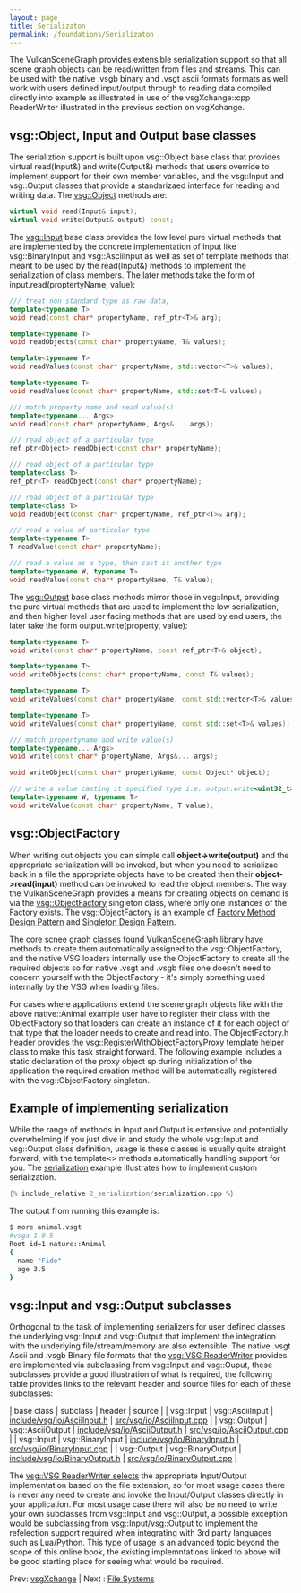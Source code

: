 ```yaml
---
layout: page
title: Serializaton
permalink: /foundations/Serializaton
---
```


The VulkanSceneGraph provides extensible serialization support so that all scene graph objects can be read/written from files and streams. This can be used with the native .vsgb binary and .vsgt ascii formats formats as well work with users defined input/output through to reading data compiled directly into example as illustrated in use of the vsgXchange::cpp ReaderWriter illustrated in the previous section on vsgXchange.

## vsg::Object, Input and Output base classes

The serializtion support is built upon vsg::Object base class that provides virtual read(Input&) and write(Output&) methods that users override to implement support for their own member variables, and the vsg::Input and vsg::Output classes that provide a standarizaed interface for reading and writing data.  The [vsg::Object](https://github.com/vsg-dev/VulkanSceneGraph/tree/master/include/vsg/core/Object.h#L88) methods are:

~~~ cpp
virtual void read(Input& input);
virtual void write(Output& output) const;
~~~

The [vsg::Input](https://github.com/vsg-dev/VulkanSceneGraph/tree/master/include/vsg/io/Input.h#L37) base class provides the low level pure virtual methods that are implemented by the concrete implementation of Input like vsg::BinaryInput and vsg::AsciiInput as well as set of template methods that meant to be used by the read(Input&) methods to implement the serialization of class members. The later methods take the form of input.read(proptertyName, value):

~~~ cpp
/// treat non standard type as raw data,
template<typename T>
void read(const char* propertyName, ref_ptr<T>& arg);

template<typename T>
void readObjects(const char* propertyName, T& values);

template<typename T>
void readValues(const char* propertyName, std::vector<T>& values);

template<typename T>
void readValues(const char* propertyName, std::set<T>& values);

/// match property name and read value(s)
template<typename... Args>
void read(const char* propertyName, Args&... args);

/// read object of a particular type
ref_ptr<Object> readObject(const char* propertyName);

/// read object of a particular type
template<class T>
ref_ptr<T> readObject(const char* propertyName);

/// read object of a particular type
template<class T>
void readObject(const char* propertyName, ref_ptr<T>& arg);

/// read a value of particular type
template<typename T>
T readValue(const char* propertyName);

/// read a value as a type, then cast it another type
template<typename W, typename T>
void readValue(const char* propertyName, T& value);
~~~

The [vsg::Output](https://github.com/vsg-dev/VulkanSceneGraph/tree/master/include/vsg/io/Output.h#L37) base class methods mirror those in vsg::Input, providing the pure virtual methods that are used to implement the low serialization, and then higher level user facing methods that are used by end users, the later take the form output.write(property, value):

~~~ cpp
template<typename T>
void write(const char* propertyName, const ref_ptr<T>& object);

template<typename T>
void writeObjects(const char* propertyName, const T& values);

template<typename T>
void writeValues(const char* propertyName, const std::vector<T>& values);

template<typename T>
void writeValues(const char* propertyName, const std::set<T>& values);

/// match propertyname and write value(s)
template<typename... Args>
void write(const char* propertyName, Args&... args);

void writeObject(const char* propertyName, const Object* object);

/// write a value casting it specified type i.e. output.write<uint32_t>("Value", value);
template<typename W, typename T>
void writeValue(const char* propertyName, T value);
~~~


## vsg::ObjectFactory

When writing out objects you can simple call **object->write(output)** and the appropriate serialization will be invoked, but when you need to serializae back in a file the appropriate objects have to be created then their **object->read(input)** method can be invoked to read the object members.  The way the VulkanSceneGraph provides a means for creating objects on demand is via the [vsg::ObjectFactory](https://github.com/vsg-dev/VulkanSceneGraph/tree/master/include/vsg/io/ObjectFactory.h#L24) singleton class, where only one instances of the Factory exists.  The vsg::ObjectFactory is an example of [Factory Method Design Pattern](https://en.wikipedia.org/wiki/Factory_method_pattern) and [Singleton Design Pattern](https://en.wikipedia.org/wiki/Singleton_pattern).

The core scnee graph classes found VulkanSceneGraph library have methods to create them automatically assigned to the vsg::ObjectFactory, and the native VSG loaders internally use the ObjectFactory to create all the required objects so for native .vsgt and .vsgb files one doesn't need to concern yourself with the ObjectFactory - it's simply something used internally by the VSG when loading files.

For cases where applications extend the scene graph objects like with the above native::Animal example user have to register their class with the ObjectFactory so that loaders can create an instance of it for each object of that type that the loader needs to create and read into.  The ObjectFactory.h header provides the [vsg::RegisterWithObjectFactoryProxy](https://github.com/vsg-dev/VulkanSceneGraph/tree/master/include/vsg/io/ObjectFactory.h#L54) template helper class to make this task straight forward. The following example includes a static declaration of the proxy object sp during initialization of the application the required creation method will be automatically registered with the vsg::ObjectFactory singleton.

## Example of implementing serialization

While the range of methods in Input and Output is extensive and potentially overwhelming if you just dive in and study the whole vsg::Input and vsg::Output class definition, usage is these classes is usually quite straight forward, with the template<> methods automatically handling support for you. The [serialization](https://github.com/vsg-dev/vsgTutorial/tree/master/2_Foundations/2_serialization) example illustrates how to implement custom serialization.

~~~ cpp
{% include_relative 2_serialization/serialization.cpp %}
~~~

The output from running this example is:

~~~ sh
$ more animal.vsgt
#vsga 1.0.5
Root id=1 nature::Animal
{
  name "Fido"
  age 3.5
}
~~~

## vsg::Input and vsg::Output subclasses

Orthogonal to the task of implementing serializers for user defined classes the underlying vsg::Input and vsg::Output that implement the integration with the underlying file/stream/memory are also extensible. The native .vsgt Ascii and .vsgb Binary file formats that the [vsg::VSG ReaderWriter](https://github.com/vsg-dev/VulkanSceneGraph/tree/master/include/vsg/io/VSG.h#L24) provides are implemented via subclassing from vsg::Input and vsg::Ouput, these subclasses provide a good illustration of what is required, the following table provides links to the relevant header and source files for each of these subclasses:

| base class | subclass | header | source |
| vsg::Input | vsg::AsciiInput | [include/vsg/io/AsciiInput.h](https://github.com/vsg-dev/VulkanSceneGraph/tree/master/include/vsg/io/AsciiInput.h#L26) | [src/vsg/io/AsciiInput.cpp](https://github.com/vsg-dev/VulkanSceneGraph/tree/master/src/vsg/io/AsciiInput.cpp#L13) |
| vsg::Output | vsg::AsciiOutput | [include/vsg/io/AsciiOutput.h](https://github.com/vsg-dev/VulkanSceneGraph/tree/master/include/vsg/io/AsciiOutput.h#L24) | [src/vsg/io/AsciiOutput.cpp](https://github.com/vsg-dev/VulkanSceneGraph/tree/master/src/vsg/io/AsciiOutput.cpp#L13) |
| vsg::Input | vsg::BinaryInput | [include/vsg/io/BinaryInput.h](https://github.com/vsg-dev/VulkanSceneGraph/tree/master/include/vsg/io/BinaryInput.h#L26) | [src/vsg/io/BinaryInput.cpp](https://github.com/vsg-dev/VulkanSceneGraph/tree/master/src/vsg/io/BinaryInput.cpp#L13) |
| vsg::Output | vsg::BinaryOutput | [include/vsg/io/BinaryOutput.h](https://github.com/vsg-dev/VulkanSceneGraph/tree/master/include/vsg/io/BinaryOutput.h#L24) | [src/vsg/io/BinaryOutput.cpp](https://github.com/vsg-dev/VulkanSceneGraph/tree/master/src/vsg/io/BinaryOutput.cpp#L13) |

The [vsg::VSG ReaderWriter selects](https://github.com/vsg-dev/VulkanSceneGraph/tree/master/src/vsg/io/VSG.cpp#L94) the appropriate Input/Output implementation based on the file extension, so for most usage cases there is never any need to create and invoke the Input/Output classes directly in your application.  For most usage case there will also be no need to write your own subclasses from vsg::Input and vsg::Output, a possible exception would be subclassing from vsg::Input/vsg::Output to implement the refelection support required when integrating with 3rd party languages such as Lua/Python.  This type of usage is an advanced topic beyond the scope of this online book, the existing implemntations linked to above will be good starting place for seeing what would be required.

Prev: [vsgXchange](vsgXchange.md) | Next : [File Systems](FileSystem.md)

